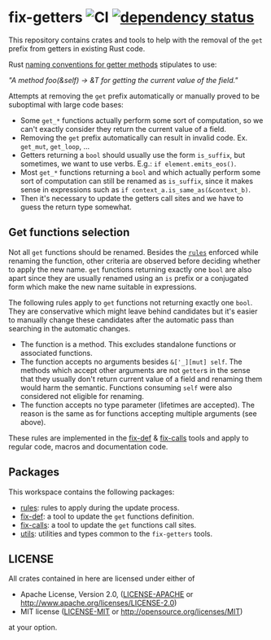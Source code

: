 # fix-getters ![CI](https://github.com/fengalin/fix-getters/workflows/CI/badge.svg) [![dependency status](https://deps.rs/repo/github/fengalin/fix-getters/status.svg)](https://deps.rs/repo/github/fengalin/fix-getters)

This repository contains crates and tools to help with the removal of the `get`
prefix from getters in existing Rust code.

Rust [naming conventions for getter methods](https://doc.rust-lang.org/1.0.0/style/style/naming/README.html#getter/setter-methods-%5Brfc-344%5D)
stipulates to use:

_"A method foo(&self) -> &T for getting the current value of the field."_

Attempts at removing the `get` prefix automatically or manually proved to be
suboptimal with large code bases:

* Some `get_*` functions actually perform some sort of computation, so we can't
  exactly consider they return the current value of a field.
* Removing the `get` prefix automatically can result in invalid code.
  Ex. `get_mut`, `get_loop`, ...
* Getters returning a `bool` should usually use the form `is_suffix`, but
  sometimes, we want to use verbs. E.g.: `if element.emits_eos()`.
* Most `get_*` functions returning a `bool` and which actually perform some sort
  of computation can still be renamed as `is_suffix`, since it makes sense in
  expressions such as `if context_a.is_same_as(&context_b)`.
* Then it's necessary to update the getters call sites and we have to guess
  the return type somewhat.

## Get functions selection

Not all `get` functions should be renamed. Besides the [`rules`](rules/README.md#function-name-rules)
enforced while renaming the function, other criteria are observed before
deciding whether to apply the new name. `get` functions returning exactly one
`bool` are also apart since they are usually renamed using an `is` prefix or a
conjugated form which make the new name suitable in expressions.

The following rules apply to `get` functions not returning exactly one `bool`.
They are conservative which might leave behind candidates but it's easier to
manually change these candidates after the automatic pass than searching in the
automatic changes.
  
* The function is a method. This excludes standalone functions or associated
  functions.
* The function accepts no arguments besides `&['_][mut] self`. The methods which
  accept other arguments are not `getter`s in the sense that they usually don't
  return current value of a field and renaming them would harm the semantic.
  Functions consuming `self` were also considered not eligible for renaming.
* The function accepts no type parameter (lifetimes are accepted). The reason is
  the same as for functions accepting multiple arguments (see above).

These rules are implemented in the [fix-def](fix-def/) & [fix-calls](fix-calls/)
tools and apply to regular code, macros and documentation code.

## Packages

This workspace contains the following packages:

* [rules](rules/): rules to apply during the update process.
* [fix-def](fix-def/): a tool to update the `get` functions definition.
* [fix-calls](fix-calls/): a tool to update the `get` functions call sites.
* [utils](utils/): utilities and types common to the `fix-getters` tools.

## LICENSE

All crates contained in here are licensed under either of

 * Apache License, Version 2.0, ([LICENSE-APACHE](LICENSE-APACHE) or
   http://www.apache.org/licenses/LICENSE-2.0)
 * MIT license ([LICENSE-MIT](LICENSE-MIT) or
   http://opensource.org/licenses/MIT)

at your option.
